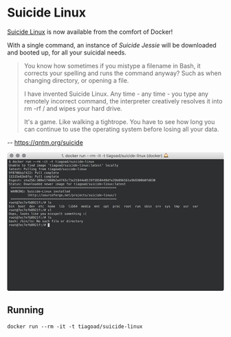 Suicide Linux
=============

[Suicide Linux](https://qntm.org/suicide) is now available from the comfort of Docker!

With a single command, an instance of _Suicide Jessie_ will be downloaded and booted up, for all your suicidal needs.

>You know how sometimes if you mistype a filename in Bash, it corrects your spelling and runs the command anyway? Such as when changing directory, or opening a file.
>
>I have invented Suicide Linux. Any time - any time - you type any remotely incorrect command, the interpreter creatively resolves it into rm -rf / and wipes your hard drive.
>
>It's a game. Like walking a tightrope. You have to see how long you can continue to use the operating system before losing all your data.

-- https://qntm.org/suicide

![screenshot](/screenshot.png)

Running
-------

    docker run --rm -it -t tiagoad/suicide-linux
